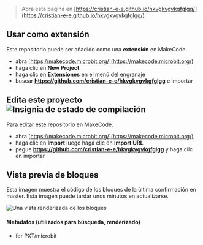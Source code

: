 
> Abra esta pagina en [https://cristian-e-e.github.io/hkvgkvgvkgfglgg/](https://cristian-e-e.github.io/hkvgkvgvkgfglgg/)

## Usar como extensión

Este repositorio puede ser añadido como una **extensión** en MakeCode.

* abra [https://makecode.microbit.org/](https://makecode.microbit.org/)
* haga clic en **New Project**
* haga clic en **Extensiones** en el menú del engranaje
* buscar **https://github.com/cristian-e-e/hkvgkvgvkgfglgg** e importar

## Edita este proyecto ![Insignia de estado de compilación](https://github.com/cristian-e-e/hkvgkvgvkgfglgg/workflows/MakeCode/badge.svg)

Para editar este repositorio en MakeCode.

* abra [https://makecode.microbit.org/](https://makecode.microbit.org/)
* haga clic en **Import** luego haga clic en **Import URL**
* pegue **https://github.com/cristian-e-e/hkvgkvgvkgfglgg** y haga clic en importar

## Vista previa de bloques

Esta imagen muestra el código de los bloques de la última confirmación en master.
Esta imagen puede tardar unos minutos en actualizarse.

![Una vista renderizada de los bloques](https://github.com/cristian-e-e/hkvgkvgvkgfglgg/raw/master/.github/makecode/blocks.png)

#### Metadatos (utilizados para búsqueda, renderizado)

* for PXT/microbit
<script src="https://makecode.com/gh-pages-embed.js"></script><script>makeCodeRender("{{ site.makecode.home_url }}", "{{ site.github.owner_name }}/{{ site.github.repository_name }}");</script>

